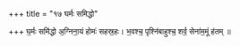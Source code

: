 +++
title = "१७ घर्मः समिद्धो"

+++
घ॒र्मः समि॑द्धो अ॒ग्निना॒यं होमः॑ सहस्र॒हः। भ॒वश्च॒ पृश्नि॑बाहुश्च॒ शर्व॒ सेना॑म॒मूं ह॑तम् ॥